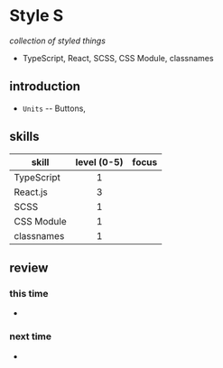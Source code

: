 # Style S
_collection of styled things_

- TypeScript, React, SCSS, CSS Module, classnames


## introduction

- `Units`
-- Buttons, 


## skills

skill |  level (0-5) | focus
---|:---:|:---
TypeScript | 1 |
React.js  | 3 | 
SCSS | 1 | 
CSS Module | 1 | 
classnames | 1 | 


## review

### this time
- 
### next time
- 
